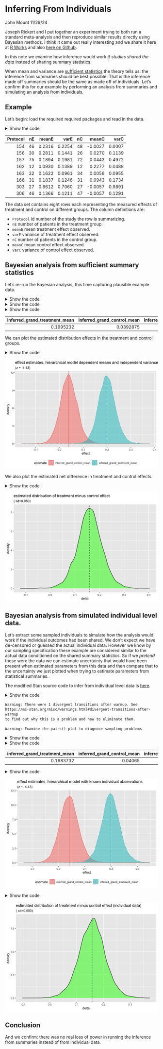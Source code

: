 Inferring From Individuals
================
John Mount
11/29/24

Joseph Rickert and I put together an experiment trying to both run a
standard meta-analysis and then reproduce similar results directly using
Bayesian methods. I think it came out really interesting and we share it
here at [R Works](https://rworks.dev/posts/meta-analysis/) and also
[here on
Github](https://github.com/WinVector/Examples/blob/main/MetaAnalysis/Amlodipine/ExaminingMetaAnalysis.md).

In this note we examine how inference would work *if studies shared the
data* instead of sharing summary statistics.

When mean and variance are [sufficient
statistics](https://en.wikipedia.org/wiki/Sufficient_statistic) the
theory tells us: the inference from summaries should be best possible.
That is the inference made off summaries should be the same as made off
of individuals. Let’s confirm this for our example by performing an
analysis from summaries and simulating an analysis from individuals.

## Example

Let’s begin: load the required required packages and read in the data.

<details>
<summary>Show the code</summary>

``` r
library(wrapr)

angina <- read.csv(
  file = "AmlodipineData.csv", 
  strip.white = TRUE, 
  stringsAsFactors = FALSE)

angina |>
  knitr::kable()
```

</details>

| Protocol |  nE |  meanE |   varE |  nC |   meanC |   varC |
|---------:|----:|-------:|-------:|----:|--------:|-------:|
|      154 |  46 | 0.2316 | 0.2254 |  48 | -0.0027 | 0.0007 |
|      156 |  30 | 0.2811 | 0.1441 |  26 |  0.0270 | 0.1139 |
|      157 |  75 | 0.1894 | 0.1981 |  72 |  0.0443 | 0.4972 |
|      162 |  12 | 0.0930 | 0.1389 |  12 |  0.2277 | 0.0488 |
|      163 |  32 | 0.1622 | 0.0961 |  34 |  0.0056 | 0.0955 |
|      166 |  31 | 0.1837 | 0.1246 |  31 |  0.0943 | 0.1734 |
|      303 |  27 | 0.6612 | 0.7060 |  27 | -0.0057 | 0.9891 |
|      306 |  46 | 0.1366 | 0.1211 |  47 | -0.0057 | 0.1291 |

The data set contains eight rows each representing the measured effects
of treatment and control on different groups. The column definitions
are:

-   `Protocol` id number of the study the row is summarizing.
-   `nE` number of patients in the treatment group.
-   `meanE` mean treatment effect observed.
-   `varE` variance of treatment effect observed.
-   `nC` number of patients in the control group.
-   `meanC` mean control effect observed.
-   `varC` variance of control effect observed.

## Bayesian analysis from sufficient summary statistics

Let’s re-run the Bayesian analysis, this time capturing plausible
example data.

<details>
<summary>Show the code</summary>

``` r
# attach packages
library(ggplot2)
library(rstan)
library(digest)
source("define_Stan_model.R")

n_studies = nrow(angina)
# make strings for later use
descriptions = vapply(
  seq(n_studies),
  function(i) { paste0(
    'Protocol ', angina[i, 'Protocol'], ' (',
    'nE=', angina[i, 'nE'], ', meanE=', angina[i, 'meanE'],
    ', nC=', angina[i, 'nC'], ', meanC=', angina[i, 'meanC'],
    ')') },
  character(1))

unpack[
  analysis_src_joint_Stan = src_Stan, 
  analysis_src_joint_Latex = src_Latex
  ] := define_Stan_model(n_studies = n_studies, model_style = "per group means")

stan_data = list(
  n_studies = n_studies,
  nE = array(angina$nE, dim = n_studies),  # deal with length 1 arrays confused with scalars in JSON path
  meanE = array(angina$meanE, dim = n_studies),
  varE = array(angina$varE, dim = n_studies), 
  nC = array(angina$nC, dim = n_studies), 
  meanC = array(angina$meanC, dim = n_studies), 
  varC = array(angina$varC, dim = n_studies))
```

</details>
<details>
<summary>Show the code</summary>

``` r
whole_job_fn <- function() {
  # run the sampling procedure
  fit_joint <- stan(
    model_code = analysis_src_joint_Stan,  # Stan program
    data = stan_data,           # named list of data
    chains = 4,                 # number of Markov chains
    warmup = 2000,              # number of warmup iterations per chain
    iter = 4000,                # total number of iterations per chain
    cores = 4,                  # number of cores (could use one per chain)
    refresh = 0,                # no progress shown
    pars = c("lp__",  # parameters to bring back
           "inferred_grand_treatment_mean", "inferred_grand_control_mean", 
           "inferred_between_group_stddev",
           "inferred_group_treatment_mean", "inferred_group_control_mean",
           "inferred_in_group_stddev", 
           "sampled_meanE", "sampled_varE",
           "sampled_meanC", "sampled_varC",
           paste0('treatment_subject_', seq(n_studies)),
           paste0('control_subject_', seq(n_studies)))
    )
  # extract the results.
  # primary inference
  fit_joint <- fit_joint |>
    as.data.frame() 
  fit_joint['delta'] <- (
    fit_joint['inferred_grand_treatment_mean'] 
    - fit_joint['inferred_grand_control_mean'])
  inference <- fit_joint |>
    (`[`)(c(
      "inferred_grand_treatment_mean", 
      "inferred_grand_control_mean", 
      "inferred_between_group_stddev",
      "delta")) |>
    colMeans() |>
    as.list() |>
    data.frame()
  # extract enough to plot
  plt_frame <- fit_joint[ 
    , 
    c('inferred_grand_treatment_mean', 
      'inferred_grand_control_mean',
      'delta')]
  # extract a sample of individual subject data
  subject_column_names <- colnames(fit_joint)[
    grep('_subject_', colnames(fit_joint))]
  individual_sample <- fit_joint[1, subject_column_names]
  vector_names <- sort(unique(gsub('\\[.+\\]', '', subject_column_names)))
  vectors <- lapply(
    vector_names,
    function(nm) as.numeric(individual_sample[
      1,
      colnames(individual_sample)[grep(nm, colnames(individual_sample))]
    ]))
  names(vectors) <- vector_names
  return(list(
    inference = inference,
    plt_frame = plt_frame,
    vectors = vectors
  ))
}


unpack[    
  inference = inference,
  plt_frame = plt_frame,
  vectors = vectors] := run_cached(
  whole_job_fn,
  list(),
  prefix="Amlodipine_joint_summaries"
)
```

</details>
<details>
<summary>Show the code</summary>

``` r
# show primary inference
inference |>
  knitr::kable()
```

</details>

| inferred_grand_treatment_mean | inferred_grand_control_mean | inferred_between_group_stddev |     delta |
|---------------------:|--------------------:|---------------------:|-------:|
|                     0.1995232 |                   0.0392875 |                      0.064698 | 0.1602357 |

We can plot the estimated distribution effects in the treatment and
control groups.

<details>
<summary>Show the code</summary>

``` r
# plot the grand group inferences 
dual_density_plot(
  plt_frame, 
  c1 = 'inferred_grand_treatment_mean', 
  c2 = 'inferred_grand_control_mean',
  title = 'effect estimates, hierarchical model dependent means and independent variances')
```

</details>

![](InferringFromIndividuals.markdown_github_files/figure-markdown_github/unnamed-chunk-5-1.png)

We also plot the estimated net difference in treatment and control
effects.

<details>
<summary>Show the code</summary>

``` r
# plot the grand group inferences 
sd_t <- sd(plt_frame[['delta']])
ggplot(
  data = plt_frame,
  mapping = aes(x=delta),
  ) +
  geom_density(fill='green', alpha=0.5) +
  geom_vline(
    xintercept = inference['delta'][[1]], 
    linetype=2,
    alpha=0.8) +
  ggtitle("estimated distribution of treatment minus control effect",
          subtitle = paste0("( sd=", sprintf('%5.3f', sd_t), ")"))
```

</details>

![](InferringFromIndividuals.markdown_github_files/figure-markdown_github/unnamed-chunk-6-1.png)

## Bayesian analysis from simulated individual level data.

Let’s extract some sampled individuals to simulate how the analysis
would work if the individual outcomes had been shared. We don’t expect
we have de-censored or guessed the actual individual data. However we
know by our sampling specification these example are considered similar
to the actual data conditioned on the shared summary statistics. So if
we *pretend* these were the data we can estimate uncertainty that would
have been present when estimated parameters from this data and then
compare that to the uncertainty we just plotted when trying to estimate
parameters from statistical summaries.

The modified Stan source code to infer from individual level data is
[here](analysis_src_individuals_Stan.txt).

<details>
<summary>Show the code</summary>

``` r
stan_src_i <- readLines('analysis_src_individuals_Stan.txt')
stan_src_i <- paste0(stan_src_i, collapse = "\n")
stan_data_i = list(
  n_studies = n_studies,
  nE = array(angina$nE, dim = n_studies),
  nC = array(angina$nC, dim = n_studies))
for(nm in names(vectors)) {
  vi <- as.numeric(vectors[[nm]])
  stan_data_i[[nm]] <- array(vi, dim = length(vi))
}
fit_joint_i <- run_cached(
  stan,
  list(
    model_code = stan_src_i,    # Stan program
    data = stan_data_i,         # named list of data
    chains = 4,                 # number of Markov chains
    warmup = 2000,              # number of warmup iterations per chain
    iter = 4000,                # total number of iterations per chain
    cores = 4,                  # number of cores (could use one per chain)
    refresh = 0,                # no progress shown
    pars = c("lp__",  # parameters to bring back
           "inferred_grand_treatment_mean", "inferred_grand_control_mean", 
           "inferred_between_group_stddev",
           "inferred_group_treatment_mean", "inferred_group_control_mean",
           "inferred_in_group_stddev")
    ),
    prefix="Amlodipine_joint_individuals"
  )
```

</details>

    Warning: There were 1 divergent transitions after warmup. See
    https://mc-stan.org/misc/warnings.html#divergent-transitions-after-warmup
    to find out why this is a problem and how to eliminate them.

    Warning: Examine the pairs() plot to diagnose sampling problems

<details>
<summary>Show the code</summary>

``` r
fit_joint_i <- fit_joint_i |>
  as.data.frame() 
fit_joint_i['delta'] <- (
  fit_joint_i['inferred_grand_treatment_mean'] 
  - fit_joint_i['inferred_grand_control_mean'])
inference_i <- fit_joint_i |>
  (`[`)(c(
    "inferred_grand_treatment_mean", 
    "inferred_grand_control_mean", 
    "inferred_between_group_stddev",
    "delta")) |>
  colMeans() |>
  as.list() |>
  data.frame()
```

</details>
<details>
<summary>Show the code</summary>

``` r
knitr::kable(inference_i)
```

</details>

| inferred_grand_treatment_mean | inferred_grand_control_mean | inferred_between_group_stddev |     delta |
|---------------------:|--------------------:|---------------------:|-------:|
|                     0.1983732 |                     0.04065 |                     0.0671234 | 0.1577232 |

<details>
<summary>Show the code</summary>

``` r
# plot the grand group inferences 
dual_density_plot(
  fit_joint_i, 
  c1 = 'inferred_grand_treatment_mean', 
  c2 = 'inferred_grand_control_mean',
  title = 'effect estimates, hierarchical model with known individual observations')
```

</details>

![](InferringFromIndividuals.markdown_github_files/figure-markdown_github/unnamed-chunk-9-1.png)

<details>
<summary>Show the code</summary>

``` r
# plot the grand group inferences 
sd_t_i <- sd(fit_joint_i[['delta']])
ggplot(
  data = fit_joint_i,
  mapping = aes(x=delta),
  ) +
  geom_density(fill='green', alpha=0.5) +
  geom_vline(
    xintercept = inference_i['delta'][[1]], 
    linetype=2,
    alpha=0.8) +
  ggtitle("estimated distribution of treatment minus control effect (individual data)",
          subtitle = paste0("( sd=", sprintf('%5.3f', sd_t_i), ")"))
```

</details>

![](InferringFromIndividuals.markdown_github_files/figure-markdown_github/unnamed-chunk-10-1.png)

## Conclusion

And we confirm: there was no real loss of power in running the inference
from summaries instead of from individual data.
